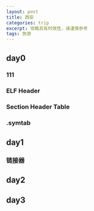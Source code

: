 ```yaml
---
layout: post
title: 西安
categories: trip
excerpt: 攻略具有时效性，请谨慎参考
tags: 旅游
---
```

## day0  

### 111  
### ELF Header   
### Section Header Table  
### .symtab  

## day1  

### 链接器
## day2  

## day3  

